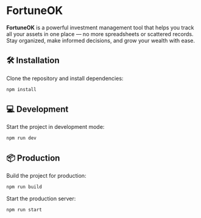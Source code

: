 # FortuneOK

**FortuneOK** is a powerful investment management tool that helps you track all your assets in one place — no more spreadsheets or scattered records. Stay organized, make informed decisions, and grow your wealth with ease.

## 🛠 Installation

Clone the repository and install dependencies:

```bash
npm install
```

## 💻 Development

Start the project in development mode:

```bash
npm run dev
```

## 📦 Production

Build the project for production:

```bash
npm run build
```

Start the production server:

```bash
npm run start
```